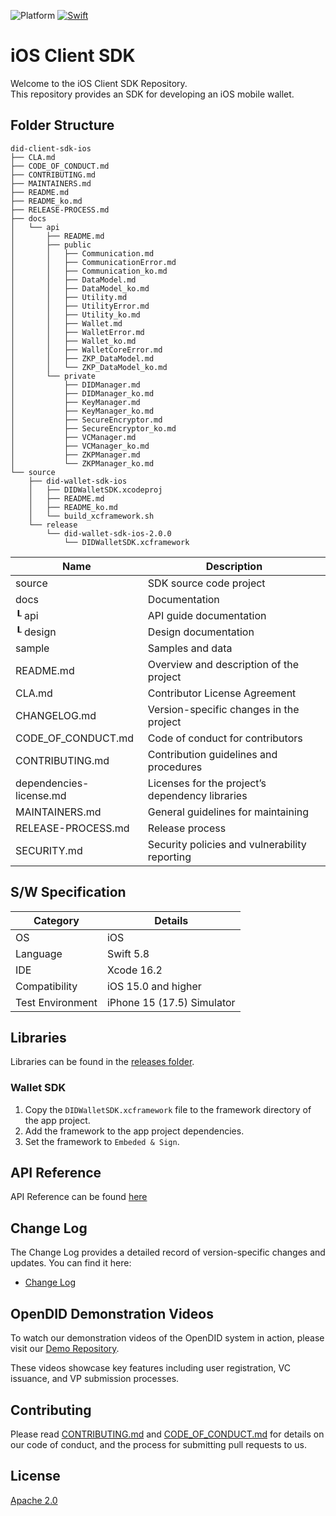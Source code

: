 ![Platform](https://img.shields.io/cocoapods/p/SquishButton.svg?style=flat)
[![Swift](https://img.shields.io/badge/Swift-5-orange.svg?style=flat)](https://developer.apple.com/swift)

# iOS Client SDK

Welcome to the iOS Client SDK Repository. <br>
This repository provides an SDK for developing an iOS mobile wallet.

## Folder Structure
```
did-client-sdk-ios
├── CLA.md
├── CODE_OF_CONDUCT.md
├── CONTRIBUTING.md
├── MAINTAINERS.md
├── README.md
├── README_ko.md
├── RELEASE-PROCESS.md
├── docs
│   └── api
│       ├── README.md
│       ├── public
│       │   ├── Communication.md
│       │   ├── CommunicationError.md
│       │   ├── Communication_ko.md
│       │   ├── DataModel.md
│       │   ├── DataModel_ko.md
│       │   ├── Utility.md
│       │   ├── UtilityError.md
│       │   ├── Utility_ko.md
│       │   ├── Wallet.md
│       │   ├── WalletError.md
│       │   ├── Wallet_ko.md
│       │   ├── WalletCoreError.md
│       │   ├── ZKP_DataModel.md
│       │   └── ZKP_DataModel_ko.md
│       └── private
│           ├── DIDManager.md
│           ├── DIDManager_ko.md
│           ├── KeyManager.md
│           ├── KeyManager_ko.md
│           ├── SecureEncryptor.md
│           ├── SecureEncryptor_ko.md
│           ├── VCManager.md
│           ├── VCManager_ko.md
│           ├── ZKPManager.md
│           └── ZKPManager_ko.md
└── source  
    ├── did-wallet-sdk-ios
    │   ├── DIDWalletSDK.xcodeproj
    │   ├── README.md
    │   ├── README_ko.md
    │   └── build_xcframework.sh
    └── release
        └── did-wallet-sdk-ios-2.0.0
            └── DIDWalletSDK.xcframework
```

| Name                    | Description                                     |
| ----------------------- | ----------------------------------------------- |
| source                  | SDK source code project                         |
| docs                    | Documentation                                   |
| ┖ api                   | API guide documentation                         |
| ┖ design                | Design documentation                            |
| sample                  | Samples and data                                |
| README.md               | Overview and description of the project         |
| CLA.md                  | Contributor License Agreement                   |
| CHANGELOG.md            | Version-specific changes in the project         |
| CODE_OF_CONDUCT.md      | Code of conduct for contributors                |
| CONTRIBUTING.md         | Contribution guidelines and procedures          |
| dependencies-license.md | Licenses for the project’s dependency libraries |
| MAINTAINERS.md          | General guidelines for maintaining              |
| RELEASE-PROCESS.md      | Release process                                 |
| SECURITY.md             | Security policies and vulnerability reporting   |


## S/W Specification
| Category         | Details                     |
|------------------|-----------------------------|
| OS               | iOS                         |
| Language         | Swift 5.8                   |
| IDE              | Xcode 16.2                  |
| Compatibility    | iOS 15.0 and higher         |
| Test Environment | iPhone 15 (17.5) Simulator  |

## Libraries

Libraries can be found in the [releases folder](source/release).

### Wallet SDK

1. Copy the `DIDWalletSDK.xcframework` file to the framework directory of the app project.
2. Add the framework to the app project dependencies.
3. Set the framework to `Embeded & Sign`.

## API Reference

API Reference can be found [here](source/did-wallet-sdk-ios/README.md)


## Change Log

The Change Log provides a detailed record of version-specific changes and updates. You can find it here:
- [Change Log](./CHANGELOG.md)


## OpenDID Demonstration Videos
To watch our demonstration videos of the OpenDID system in action, please visit our [Demo Repository](https://github.com/OmniOneID/did-demo-server). <br>

These videos showcase key features including user registration, VC issuance, and VP submission processes.


## Contributing

Please read [CONTRIBUTING.md](CONTRIBUTING.md) and [CODE_OF_CONDUCT.md](CODE_OF_CONDUCT.md) for details on our code of conduct, and the process for submitting pull requests to us.



## License
[Apache 2.0](LICENSE)

